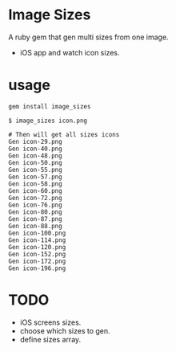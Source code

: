 Image Sizes
============

A ruby gem that gen multi sizes from one image.

* iOS app and watch icon sizes.

# usage

```
gem install image_sizes
```

```
$ image_sizes icon.png

# Then will get all sizes icons
Gen icon-29.png
Gen icon-40.png
Gen icon-48.png
Gen icon-50.png
Gen icon-55.png
Gen icon-57.png
Gen icon-58.png
Gen icon-60.png
Gen icon-72.png
Gen icon-76.png
Gen icon-80.png
Gen icon-87.png
Gen icon-88.png
Gen icon-100.png
Gen icon-114.png
Gen icon-120.png
Gen icon-152.png
Gen icon-172.png
Gen icon-196.png
```

# TODO

* iOS screens sizes.
* choose which sizes to gen.
* define sizes array.
